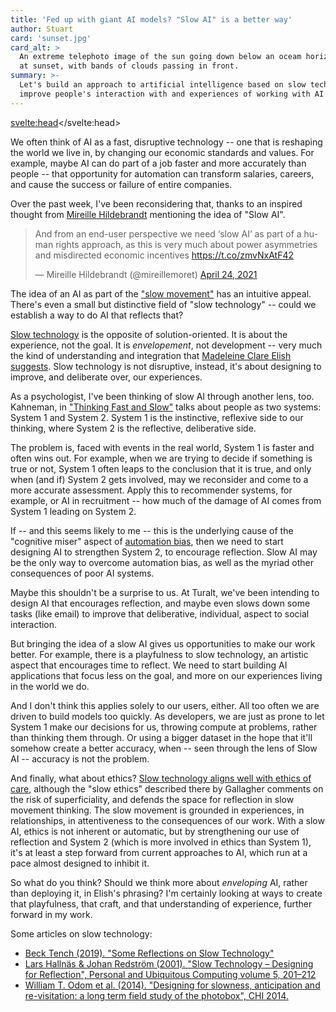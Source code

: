 ```yaml
---
title: 'Fed up with giant AI models? "Slow AI" is a better way'
author: Stuart
card: 'sunset.jpg'
card_alt: >
  An extreme telephoto image of the sun going down below an oceam horizon
  at sunset, with bands of clouds passing in front. 
summary: >-
  Let's build an approach to artificial intelligence based on slow technology, as a way to
  improve people's interaction with and experiences of working with AI applications
---
```

<svelte:head><script async src="https://platform.twitter.com/widgets.js" charset="utf-8"></script></svelte:head>

We often think of AI as a fast, disruptive technology -- one that is reshaping 
the world we live in, by changing our economic standards and values. For example, 
maybe AI can do part of a job faster and more accurately than people -- that 
opportunity for automation can transform salaries, careers, and cause the 
success or failure of entire companies.

Over the past week, I've been reconsidering that, thanks to an inspired thought
from [Mireille Hildebrandt](https://twitter.com/mireillemoret)
mentioning the idea of "Slow AI". 

<blockquote class="twitter-tweet">
<p lang="en" dir="ltr">
  And from an end-user perspective we need ‘slow AI’ as part of a human rights 
  approach, as this is very much about power asymmetries and misdirected 
  economic incentives <a href="https://t.co/zmvNxAtF42">https://t.co/zmvNxAtF42</a>
</p>&mdash; Mireille Hildebrandt (@mireillemoret) 
<a href="https://twitter.com/mireillemoret/status/1385935062709985284?ref_src=twsrc%5Etfw">April 24, 2021</a>
</blockquote>

The idea of an AI as part of the ["slow movement"](https://www.today.com/health/what-slow-movement-how-focus-little-moments-life-t163935) has an intuitive appeal. There's
even a small but distinctive field of "slow technology" -- could we establish a way
to do AI that reflects that?

[Slow technology](https://www.becktench.com/blog/2019/2/11/some-reflections-on-slow-technology) 
is the opposite of solution-oriented. It is about the experience,
not the goal. It is *envelopement*, not development -- very much the kind of
understanding and integration that 
[Madeleine Clare Elish suggests](https://mitsloan.mit.edu/ideas-made-to-matter/hidden-work-created-artificial-intelligence-programs). Slow technology is not
disruptive, instead, it's about designing to improve, and deliberate over, our
experiences.

As a psychologist, I've been thinking of slow AI through another lens, too. Kahneman, in
["Thinking Fast and Slow"](https://www.penguinrandomhouse.ca/books/89308/thinking-fast-and-slow-by-daniel-kahneman/9780385676533)
talks about people as two systems: System 1 and System 2. System 1 is the 
instinctive, reflexive side to our thinking, where System 2 is the reflective, 
deliberative side. 

The problem is, faced with events in the real world, System 1 is faster and often wins out.
For example, when we are trying to decide if something is true or not, System 1
often leaps to the conclusion that it is true, and only when (and if) System 2 
gets involved, may we reconsider and come to a more accurate assessment. Apply 
this to recommender systems, for example, or AI in recruitment -- how much of the 
damage of AI comes from System 1 leading on System 2.

If -- and this seems likely to me -- this is the underlying cause of the "cognitive miser" aspect of
[automation bias](https://en.wikipedia.org/wiki/Automation_bias), 
then we need to start designing AI to strengthen System 2, to encourage 
reflection. Slow AI may be the only way to overcome automation bias, as well as
the myriad other consequences of poor AI systems.

Maybe this shouldn't be a surprise to us. At Turalt, we've been intending to design
AI that encourages reflection, and maybe even slows down some tasks (like email)
to improve that deliberative, individual, aspect to social interaction. 

But bringing the idea of a slow AI gives us opportunities to make our work better. 
For example, there is a playfulness to slow technology, an artistic aspect that
encourages time to reflect. We need to start
building AI applications that focus less on the goal, and more on our experiences
living in the world we do.

And I don't think this applies solely to our users, either. All too often we 
are driven to build models too quickly. As developers, we are just as prone to 
let System 1 make our decisions for us, throwing compute at problems, rather than
thinking them through. Or using a bigger dataset in the hope that it'll somehow
create a better accuracy, when -- seen through the lens of Slow AI -- accuracy
is not the problem.

And finally, what about ethics? 
[Slow technology aligns well with ethics of care](http://epubs.surrey.ac.uk/804725/3/slow%20ethics.pdf),
although the "slow ethics" described there by Gallagher comments on the risk of 
superficiality, and defends the space for reflection in slow movement thinking.
The slow movement is grounded in experiences, in relationships, in attentiveness to the consequences
of our work. With a slow AI, ethics is not inherent or automatic, but by strengthening
our use of reflection and System 2 (which is more involved in ethics than System 1), it's at least
a step forward from current approaches to AI, which run at a pace almost designed to inhibit it.

So what do you think? Should we think more about *enveloping* AI, rather than deploying 
it, in Elish's phrasing? I'm certainly looking at ways to create that
playfulness, that craft, and that understanding of experience, further forward
in my work. 

Some articles on slow technology:

* [Beck Tench (2019). "Some Reflections on Slow Technology"](https://www.becktench.com/blog/2019/2/11/some-reflections-on-slow-technology)
* [Lars Hallnäs & Johan Redström (2001). "Slow Technology – Designing for Reflection", Personal and Ubiquitous Computing volume 5, 201–212](https://link.springer.com/article/10.1007/PL00000019)
* [William T. Odom et al. (2014). "Designing for slowness, anticipation and re-visitation: a long term field study of the photobox", CHI 2014.](https://dl.acm.org/doi/10.1145/2556288.2557178)
